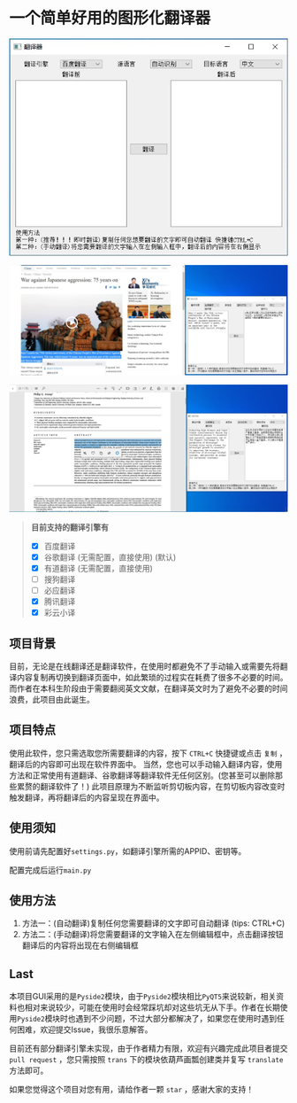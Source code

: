 # 一个简单好用的图形化翻译器

![图形化界面](./images/UI.jpg)

![使用效果图1](./images/application_1.jpg)

![使用效果图2](./images/application_2.jpg)

> **目前支持的翻译引擎有**
> - [x] 百度翻译
> - [x] 谷歌翻译 (无需配置，直接使用) (默认)
> - [x] 有道翻译 (无需配置，直接使用)
> - [ ] 搜狗翻译
> - [ ] 必应翻译
> - [x] 腾讯翻译
> - [x] 彩云小译

## 项目背景
目前，无论是在线翻译还是翻译软件，在使用时都避免不了手动输入或需要先将翻译内容复制再切换到翻译页面中，如此繁琐的过程实在耗费了很多不必要的时间。
而作者在本科生阶段由于需要翻阅英文文献，在翻译英文时为了避免不必要的时间浪费，此项目由此诞生。

## 项目特点
使用此软件，您只需选取您所需要翻译的内容，按下 `CTRL+C` 快捷键或点击 `复制` ，翻译后的内容即可出现在软件界面中。
当然，您也可以手动输入翻译内容，使用方法和正常使用有道翻译、谷歌翻译等翻译软件无任何区别。(您甚至可以删除那些累赘的翻译软件了！)
此项目原理为不断监听剪切板内容，在剪切板内容改变时触发翻译，再将翻译后的内容呈现在界面中。

## 使用须知
使用前请先配置好`settings.py`，如翻译引擎所需的APPID、密钥等。

配置完成后运行`main.py`

## 使用方法
1. 方法一：(自动翻译)复制任何您需要翻译的文字即可自动翻译 (tips: CTRL+C)
2. 方法二：(手动翻译)将您需要翻译的文字输入在左侧编辑框中，点击翻译按钮翻译后的内容将出现在右侧编辑框

## Last
本项目GUI采用的是`Pyside2`模块，由于`Pyside2`模块相比`PyQT5`来说较新，相关资料也相对来说较少，可能在使用时会经常踩坑却对这些坑无从下手。作者在长期使用`Pyside2`模块时也遇到不少问题，不过大部分都解决了，如果您在使用时遇到任何困难，欢迎提交Issue，我很乐意解答。

目前还有部分翻译引擎未实现，由于作者精力有限，欢迎有兴趣完成此项目者提交 `pull request` ，您只需按照 `trans` 下的模块依葫芦画瓢创建类并复写 `translate` 方法即可。

如果您觉得这个项目对您有用，请给作者一颗 `star` ，感谢大家的支持！